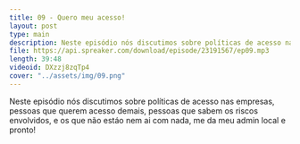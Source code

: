 ```yaml
---
title: 09 - Quero meu acesso!
layout: post
type: main
description: Neste episódio nós discutimos sobre políticas de acesso nas empresas, pessoas que querem acesso demais, pessoas que sabem os riscos envolvidos, e os que não estáo nem ai com nada, me da meu admin local e pronto!
file: https://api.spreaker.com/download/episode/23191567/ep09.mp3
length: 39:48
videoid: DXzzj8zqTp4
cover: "../assets/img/09.png"
---
```


Neste episódio nós discutimos sobre políticas de acesso nas empresas, pessoas que querem acesso demais, pessoas que sabem os riscos envolvidos, e os que não estáo nem ai com nada, me da meu admin local e pronto!
